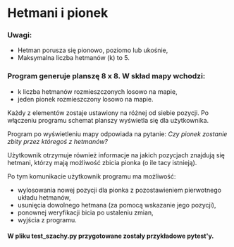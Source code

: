 # Hetmani i pionek

### Uwagi:
- Hetman porusza się pionowo, poziomo lub ukośnie,
- Maksymalna liczba hetmanów (k) to 5.


### Program generuje planszę 8 x 8. W skład mapy wchodzi:
- k liczba hetmanów rozmieszczonych losowo na mapie,
- jeden pionek rozmieszczony losowo na mapie.

Każdy z elementów zostaje ustawiony na różnej od siebie pozycji.
Po włączeniu programu schemat planszy wyświetla się dla użytkownika.

Program po wyświetleniu mapy odpowiada na pytanie:
_Czy pionek zostanie zbity przez któregoś z hetmanów?_

Użytkownik otrzymuje również informacje na jakich pozycjach znajdują się hetmani, 
którzy mają możliwość zbicia pionka (o ile tacy istnieją).

Po tym komunikacie użytkownik programu ma możliwość:
- wylosowania nowej pozycji dla pionka z pozostawieniem pierwotnego układu hetmanów,
- usunięcia dowolnego hetmana (za pomocą wskazanie jego pozycji),
- ponownej weryfikacji bicia po ustaleniu zmian,
- wyjścia z programu.

#### W pliku test_szachy.py przygotowane zostały przykładowe pytest'y.